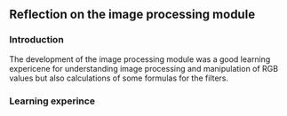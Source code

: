 ## Reflection on the image processing module

### Introduction
The development of the image processing module was a good learning expericene for understanding image processing and manipulation of RGB values but also calculations of some formulas for the filters.

### Learning experince

